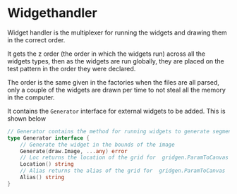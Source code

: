 # Widgethandler

Widget handler is the multiplexer for running the widgets and
drawing them in the correct order.

It gets the z order (the order in which the widgets run) across
all the widgets types, then as the widgets are run globally, they
are placed on the test pattern in the order they were declared.

The order is the same given in the factories when the files are
all parsed, only a couple of the widgets are drawn per time to not
steal all the memory in the computer.

It contains the `Generator` interface for external widgets to be added.
This is shown below

```go
// Generator contains the method for running widgets to generate segments of the test chart.
type Generator interface {
    // Generate the widget in the bounds of the image
    Generate(draw.Image, ...any) error
    // Loc returns the location of the grid for  gridgen.ParamToCanvas
    Location() string
    // Alias returns the alias of the grid for  gridgen.ParamToCanvas
    Alias() string
}
```
